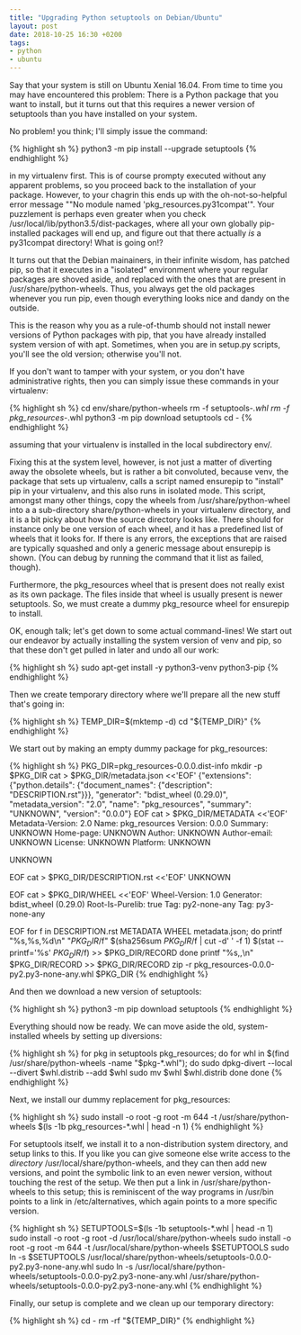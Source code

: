 ```yaml
---
title: "Upgrading Python setuptools on Debian/Ubuntu"
layout: post
date: 2018-10-25 16:30 +0200
tags:
- python
- ubuntu 
--- 
```


Say that your system is still on Ubuntu Xenial 16.04. From time to
time you may have encountered this problem: There is a Python package
that you want to install, but it turns out that this requires a newer
version of setuptools than you have installed on your system.

No problem! you think; I'll simply issue the command:

{% highlight sh %}
python3 -m pip install --upgrade setuptools
{% endhighlight %}

in my virtualenv first. This is of course prompty executed without any
apparent problems, so you proceed back to the installation of your
package. However, to your chagrin this ends up with the
oh-not-so-helpful error message ""No module named
'pkg_resources.py31compat'". Your puzzlement is perhaps even greater
when you check /usr/local/lib/python3.5/dist-packages, where all your
own globally pip-installed packages will end up, and figure out that
there actually *is* a py31compat directory! What is going on!?

It turns out that the Debian mainainers, in their infinite wisdom, has
patched pip, so that it executes in a "isolated" environment where
your regular packages are shoved aside, and replaced with the ones
that are present in /usr/share/python-wheels. Thus, you always get the
old packages whenever you run pip, even though everything looks nice
and dandy on the outside.

This is the reason why you as a rule-of-thumb should not install newer
versions of Python packages with pip, that you have already installed
system version of with apt. Sometimes, when you are in setup.py
scripts, you'll see the old version; otherwise you'll not.

If you don't want to tamper with your system, or you don't have
administrative rights, then you can simply issue these commands in
your virtualenv:

{% highlight sh %}
cd env/share/python-wheels
rm -f setuptools-*.whl
rm -f pkg_resources-*.whl
python3 -m pip download setuptools
cd -
{% endhighlight %}

assuming that your virtualenv is installed in the local subdirectory
env/.

Fixing this at the system level, however, is not just a matter of
diverting away the obsolete wheels, but is rather a bit convoluted,
because venv, the package that sets up virtualenv, calls a script
named ensurepip to "install" pip in your virtualenv, and this also
runs in isolated mode. This script, amongst many other things, copy
the wheels from /usr/share/python-wheel into a a sub-directory
share/python-wheels in your virtualenv directory, and it is a bit
picky about how the source directory looks like. There should for
instance only be one version of each wheel, and it has a predefined
list of wheels that it looks for. If there is any errors, the
exceptions that are raised are typically squashed and only a generic
message about ensurepip is shown. (You can debug by running the
command that it list as failed, though).

Furthermore, the pkg_resources wheel that is present does not really
exist as its own package. The files inside that wheel is usually
present is newer setuptools. So, we must create a dummy pkg_resource
wheel for ensurepip to install.

OK, enough talk; let's get down to some actual command-lines! We start
out our endeavor by actually installing the system version of venv and
pip, so that these don't get pulled in later and undo all our work:

{% highlight sh %}
sudo apt-get install -y python3-venv python3-pip
{% endhighlight %}

Then we create temporary directory where we'll prepare all the new
stuff that's going in:

{% highlight sh %}
TEMP_DIR=$(mktemp -d)
cd "${TEMP_DIR}"
{% endhighlight %}

We start out by making an empty dummy package for pkg_resources:

{% highlight sh %}
PKG_DIR=pkg_resources-0.0.0.dist-info
mkdir -p $PKG_DIR
cat > $PKG_DIR/metadata.json <<'EOF'
{"extensions": {"python.details": {"document_names": {"description": "DESCRIPTION.rst"}}}, "generator": "bdist_wheel (0.29.0)", "metadata_version": "2.0", "name": "pkg_resources", "summary": "UNKNOWN", "version": "0.0.0"}
EOF
cat > $PKG_DIR/METADATA <<'EOF'
Metadata-Version: 2.0
Name: pkg_resources
Version: 0.0.0
Summary: UNKNOWN
Home-page: UNKNOWN
Author: UNKNOWN
Author-email: UNKNOWN
License: UNKNOWN
Platform: UNKNOWN

UNKNOWN


EOF
cat > $PKG_DIR/DESCRIPTION.rst <<'EOF'
UNKNOWN


EOF
cat > $PKG_DIR/WHEEL <<'EOF'
Wheel-Version: 1.0
Generator: bdist_wheel (0.29.0)
Root-Is-Purelib: true
Tag: py2-none-any
Tag: py3-none-any

EOF
for f in DESCRIPTION.rst METADATA WHEEL metadata.json; do
    printf "%s,%s,%d\n" "$PKG_DIR/$f" $(sha256sum $PKG_DIR/$f | cut -d' ' -f 1) $(stat --printf='%s' $PKG_DIR/$f) >> $PKG_DIR/RECORD
done
printf "%s,,\n" $PKG_DIR/RECORD >> $PKG_DIR/RECORD
zip -r pkg_resources-0.0.0-py2.py3-none-any.whl $PKG_DIR
{% endhighlight %}

And then we download a new version of setuptools:

{% highlight sh %}
python3 -m pip download setuptools
{% endhighlight %}

Everything should now be ready. We can move aside the old,
system-installed wheels by setting up diversions:

{% highlight sh %}
for pkg in setuptools pkg_resources; do
  for whl in $(find /usr/share/python-wheels -name "$pkg-*.whl"); do
    sudo dpkg-divert --local --divert $whl.distrib --add $whl
	sudo mv $whl $whl.distrib
  done
done
{% endhighlight %}

Next, we install our dummy replacement for pkg_resources:

{% highlight sh %}
sudo install -o root -g root -m 644 -t /usr/share/python-wheels $(ls -1b pkg_resources-*.whl | head -n 1)
{% endhighlight %}

For setuptools itself, we install it to a non-distribution system
directory, and setup links to this. If you like you can give someone
else write access to the *directory* /usr/local/share/python-wheels,
and they can then add new versions, and point the symbolic link to an
even newer version, without touching the rest of the setup. We then
put a link in /usr/share/python-wheels to this setup; this is
reminiscent of the way programs in /usr/bin points to a link in
/etc/alternatives, which again points to a more specific version.

{% highlight sh %}
SETUPTOOLS=$(ls -1b setuptools-*.whl | head -n 1)
sudo install -o root -g root -d /usr/local/share/python-wheels
sudo install -o root -g root -m 644 -t /usr/local/share/python-wheels $SETUPTOOLS
sudo ln -s $SETUPTOOLS /usr/local/share/python-wheels/setuptools-0.0.0-py2.py3-none-any.whl
sudo ln -s /usr/local/share/python-wheels/setuptools-0.0.0-py2.py3-none-any.whl /usr/share/python-wheels/setuptools-0.0.0-py2.py3-none-any.whl
{% endhighlight %}

Finally, our setup is complete and we clean up our temporary directory:

{% highlight sh %}
cd -
rm -rf "${TEMP_DIR}"
{% endhighlight %}

